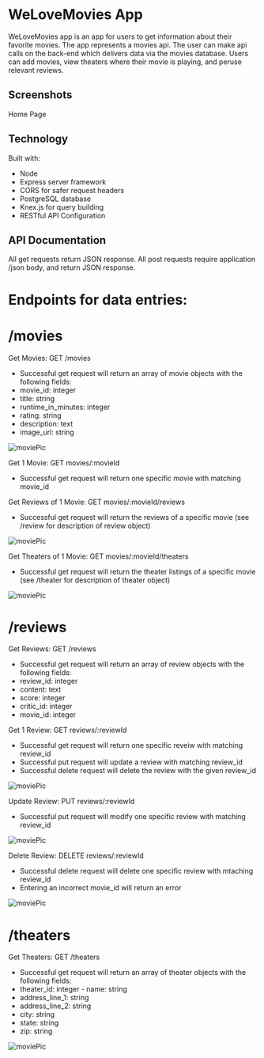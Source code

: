 # WeLoveMovies App

WeLoveMovies app is an app for users to get information about their favorite movies. The app represents a movies api. The user can make api calls on the back-end which delivers data via the movies database. Users can add movies, view theaters where their movie is playing, and peruse relevant reviews.

## Screenshots

Home Page

## Technology

Built with:

- Node
- Express server framework
- CORS for safer request headers
- PostgreSQL database
- Knex.js for query building
- RESTful API Configuration

## API Documentation

All get requests return JSON response. All post requests require application /json body, and return JSON response.

# Endpoints for data entries:

# /movies

Get Movies: GET /movies

- Successful get request will return an array of movie objects with the following fields:
- movie_id: integer
- title: string
- runtime_in_minutes: integer
- rating: string
- description: text
- image_url: string

![moviePic](/images/movies_get.png)

Get 1 Movie: GET movies/:movieId

- Successful get request will return one specific movie with matching movie_id

Get Reviews of 1 Movie: GET movies/:movieId/reviews

- Successful get request will return the reviews of a specific movie (see /review for description of review object)

![moviePic](/images/reviews_for_movies.png)

Get Theaters of 1 Movie: GET movies/:movieId/theaters

- Successful get request will return the theater listings of a specific movie (see /theater for description of theater object)

![moviePic](/images/theaters_for_movies.png)

# /reviews

Get Reviews: GET /reviews

- Successful get request will return an array of review objects with the following fields:
- review_id: integer
- content: text
- score: integer
- critic_id: integer
- movie_id: integer

Get 1 Review: GET reviews/:reviewId

- Successful get request will return one specific reveiw with matching review_id
- Successful put request will update a review with matching review_id
- Successful delete request will delete the review with the given review_id

![moviePic](/images/reviews_for_movies.png)

Update Review: PUT reviews/:reviewId

- Successful put request will modify one specific review with matching review_id

![moviePic](/images/put_forReviews.png)

Delete Review: DELETE reviews/:reviewId

- Successful delete request will delete one specific review with mtaching review_id
- Entering an incorrect movie_id will return an error

![moviePic](/images/delete_validation.png)

# /theaters

Get Theaters: GET /theaters

- Successful get request will return an array of theater objects with the following fields:
- theater_id: integer - name: string
- address_line_1: string
- address_line_2: string
- city: string
- state: string
- zip: string

![moviePic](/images/theaters_get.png)
